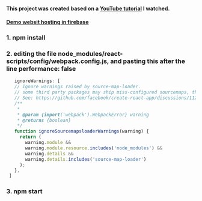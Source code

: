 #### This project was created based on a [YouTube tutorial](https://www.youtube.com/watch?v=EwvFcFpZWio&ab_channel=%E8%B0%B7%E5%93%A5) I watched.
#### [Demo websit hosting in firebase](https://social-cool-91927.web.app/posts)
### 1. npm install
### 2. editing the file node_modules/react-scripts/config/webpack.config.js, and pasting this after the line performance: false
   ```js
      ignoreWarnings: [
      // Ignore warnings raised by source-map-loader.
      // some third party packages may ship miss-configured sourcemaps, that interrupts the build
      // See: https://github.com/facebook/create-react-app/discussions/11278#discussioncomment-1780169
      /**
       *
       * @param {import('webpack').WebpackError} warning
       * @returns {boolean}
       */
      function ignoreSourcemapsloaderWarnings(warning) {
        return (
          warning.module &&
          warning.module.resource.includes('node_modules') &&
          warning.details &&
          warning.details.includes('source-map-loader')
        );
      },
    ]
   ```
### 3. npm start
